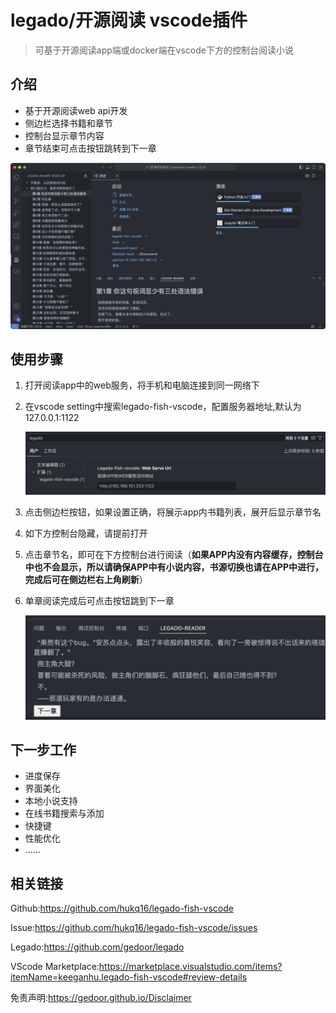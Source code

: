 # legado/开源阅读   vscode插件


> 可基于开源阅读app端或docker端在vscode下方的控制台阅读小说



## 介绍

* 基于开源阅读web api开发
* 侧边栏选择书籍和章节
* 控制台显示章节内容
* 章节结束可点击按钮跳转到下一章

![overview](./resources/overview.png)



## 使用步骤

1. 打开阅读app中的web服务，将手机和电脑连接到同一网络下

2. 在vscode setting中搜索legado-fish-vscode，配置服务器地址,默认为127.0.0.1:1122

   ![setting](./resources/setting.png)

3. 点击侧边栏按钮，如果设置正确，将展示app内书籍列表，展开后显示章节名

4. 如下方控制台隐藏，请提前打开

5. 点击章节名，即可在下方控制台进行阅读（**如果APP内没有内容缓存，控制台中也不会显示，所以请确保APP中有小说内容，书源切换也请在APP中进行，完成后可在侧边栏右上角刷新**）

6. 单章阅读完成后可点击按钮跳到下一章

   ![overview](./resources/nextpage.png)

## 下一步工作

* 进度保存
* 界面美化
* 本地小说支持
* 在线书籍搜索与添加
* 快捷键
* 性能优化
* ……



## 相关链接


Github:https://github.com/hukq16/legado-fish-vscode

Issue:https://github.com/hukq16/legado-fish-vscode/issues

Legado:https://github.com/gedoor/legado

VScode Marketplace:https://marketplace.visualstudio.com/items?itemName=keeganhu.legado-fish-vscode#review-details

免责声明:https://gedoor.github.io/Disclaimer













